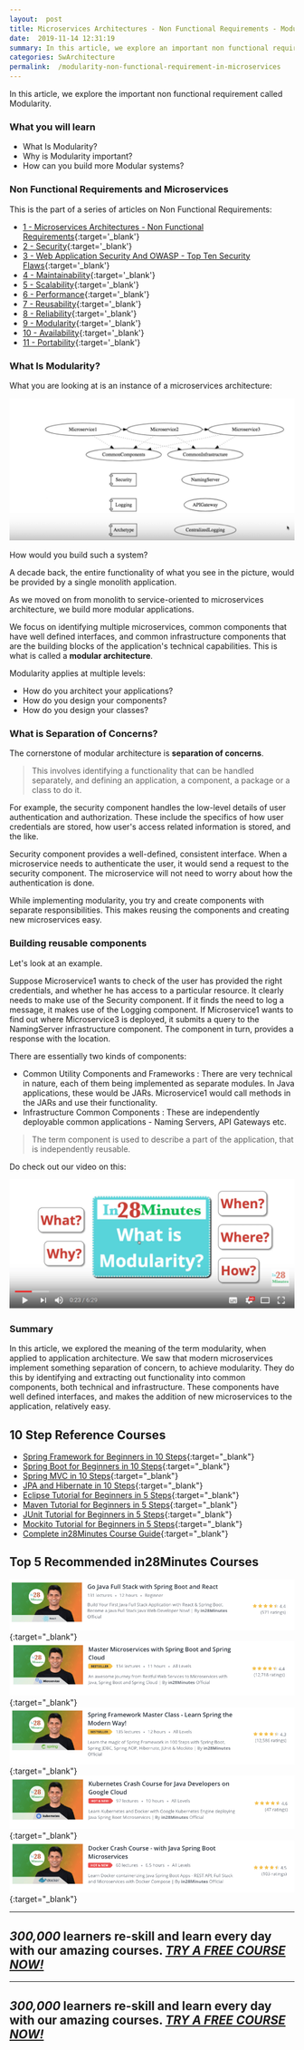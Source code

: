 ```yaml
---
layout:  post
title: Microservices Architectures - Non Functional Requirements - Modularity
date:  2019-11-14 12:31:19
summary: In this article, we explore an important non functional requirement called Modularity. 
categories: SwArchitecture
permalink:  /modularity-non-functional-requirement-in-microservices
---
```


In this article, we explore the important non functional requirement called Modularity. 

### What you will learn

- What Is Modularity?
- Why is Modularity important?
- How can you build more Modular systems?

### Non Functional Requirements and Microservices

This is the part of a series of articles on Non Functional Requirements:

- [1 - Microservices Architectures - Non Functional Requirements](/non-functional-requirements-in-microservices-architectures){:target='_blank'}
- [2 - Security](/non-functional-requirements-in-microservices-introduction-to-Security){:target='_blank'}
- [3 - Web Application Security And OWASP - Top Ten Security Flaws](/web-application-security-owasp-top-ten){:target='_blank'}
- [4 - Maintainability](/non-functional-requirements-in-microservices-introduction-to-Maintainability){:target='_blank'}
- [5 - Scalability](/non-functional-requirements-in-microservices-introduction-to-Scalability){:target='_blank'}
- [6 - Performance](/non-functional-requirements-in-microservices-introduction-to-performance){:target='_blank'}
- [7 - Reusability](/non-functional-requirements-in-microservices-introduction-to-Reusability){:target='_blank'}
- [8 - Reliability](/non-functional-requirements-in-microservices-introduction-to-Reliability){:target='_blank'}
- [9 - Modularity](/modularity-non-functional-requirement-in-microservices){:target='_blank'}
- [10 - Availability](/availability-non-functional-requirement-in-microservices){:target='_blank'}
- [11 - Portability](/non-functional-requirements-in-microservices-introduction-to-portability){:target='_blank'}


### What Is Modularity?

What you are looking at is an instance of a microservices architecture:

![image info](/images/Capture-045-02.png)

How would you build such a system? 

A decade back, the entire functionality of what you see in the picture, would be provided by a single monolith application.

As we moved on from monolith to service-oriented to microservices architecture, we build more modular applications. 

We focus on identifying multiple microservices, common components that have well defined interfaces, and common infrastructure components that are the building blocks of the application's technical capabilities. This is what is called a **modular architecture**. 

Modularity applies at multiple levels:
- How do you architect your applications?
- How do you design your components?
- How do you design your classes?

### What is Separation of Concerns?

The cornerstone of modular architecture is **separation of concerns**. 

> This involves identifying a functionality that can be handled separately, and defining an application, a component, a package or a class  to do it. 

For example, the security component handles the low-level details of user authentication and authorization. These include the specifics of how user credentials are stored, how user's access related information is stored, and the like. 

Security component provides a well-defined, consistent interface. When a microservice needs to authenticate the user, it would send a request to the security component. The microservice will not need to worry about how the authentication is done.

While implementing modularity, you try and create components with separate responsibilities. This makes reusing the components and creating new microservices easy. 

### Building reusable components

Let's look at an example.

Suppose Microservice1 wants to check of the user has provided the right credentials, and whether he has access to a particular resource. It clearly needs to make use of the Security component. If it finds the need to log a message, it makes use of the Logging component. If Microservice1 wants to find out where Microservice3 is deployed, it submits a query to the NamingServer infrastructure component. The component in turn, provides a response with the location. 

There are essentially two kinds of components:
- Common Utility Components and Frameworks : There are very technical in nature, each of them being implemented as separate modules. In Java applications, these would be JARs. Microservice1 would call methods in the JARs and use their functionality. 
- Infrastructure Common Components : These are independently deployable common applications - Naming Servers, API Gateways etc.

> The term component is used to describe a part of the application, that is independently reusable. 

Do check out our video on this:

[![image info](/images/Capture-045-01.png)](https://www.youtube.com/watch?v=v-0ClsJ5UcI)

### Summary

In this article, we explored the meaning of the term modularity, when applied to application architecture. We saw that modern microservices implement something separation of concern, to achieve modularity. They do this by identifying and extracting out functionality into common components, both technical and infrastructure. These components have well defined interfaces, and makes the addition of new microservices to the application, relatively easy. 

## 10 Step Reference Courses

- [Spring Framework for Beginners in 10 Steps](https://courses.in28minutes.com/p/spring-framework-for-beginners){:target="_blank"}
- [Spring Boot for Beginners in 10 Steps](https://courses.in28minutes.com/p/spring-boot-for-beginners-in-10-steps){:target="_blank"}
- [Spring MVC in 10 Steps](https://www.youtube.com/watch?v=BjNhGaZDr0Y){:target="_blank"}
- [JPA and Hibernate in 10 Steps](https://courses.in28minutes.com/p/jpa-and-hibernate-tutorial-for-beginners-with-spring-boot){:target="_blank"}
- [Eclipse Tutorial for Beginners in 5 Steps](https://courses.in28minutes.com/p/eclipse-tutorial-for-beginners){:target="_blank"}
- [Maven Tutorial for Beginners in 5 Steps](https://courses.in28minutes.com/p/maven-tutorial-for-beginners-in-5-steps){:target="_blank"}
- [JUnit Tutorial for Beginners in 5 Steps](https://courses.in28minutes.com/p/junit-tutorial-for-beginners){:target="_blank"}
- [Mockito Tutorial for Beginners in 5 Steps](https://courses.in28minutes.com/p/mockito-for-beginner-in-5-steps){:target="_blank"}
- [Complete in28Minutes Course Guide](https://courses.in28minutes.com/p/in28minutes-course-guide){:target="_blank"}

## Top 5 Recommended in28Minutes Courses
[![Image](/images/Course-Go-Full-Stack-With-Spring-Boot-and-React.png "Go Full Stack with Spring Boot and React")](https://www.udemy.com/course/full-stack-application-with-spring-boot-and-react/?couponCode=NOVEMBER-2019){:target="_blank"}
[![Image](/images/Course-Master-Microservices-with-Spring-Boot-and-Spring-Cloud.png "Master Microservices with Spring Boot and Spring Cloud")](https://www.udemy.com/course/microservices-with-spring-boot-and-spring-cloud/?couponCode=NOVEMBER-2019){:target="_blank"}
[![Image](/images/Course-Spring-Framework-Master-Class---Beginner-to-Expert.png "Spring Master Class - Beginner to Expert")](https://www.udemy.com/course/spring-tutorial-for-beginners/?couponCode=NOVEMBER-2019){:target="_blank"}
[![Image](/images/Course-KubernetesCrashCourse.png "Kubernetes Crash Course for Java Spring Boot Developers")](https://www.udemy.com/course/kubernetes-crash-course-for-java-developers/?couponCode=NOVEMBER-2019){:target="_blank"}
[![Image](/images/Course-DockerCrashCourseForJavaSpringBootDevelopers.png "Docker Crash Course for Java Spring Boot Developers")](https://www.udemy.com/course/docker-course-with-java-and-spring-boot-for-beginners/?couponCode=NOVEMBER-2019){:target="_blank"}

---
***300,000*** learners re-skill and learn every day with our amazing courses. ***[TRY A FREE COURSE NOW!](https://rebrand.ly/in28minutes-try-free-course)***
---

---
***300,000*** learners re-skill and learn every day with our amazing courses. ***[TRY A FREE COURSE NOW!](https://rebrand.ly/in28minutes-try-free-course)***
---




